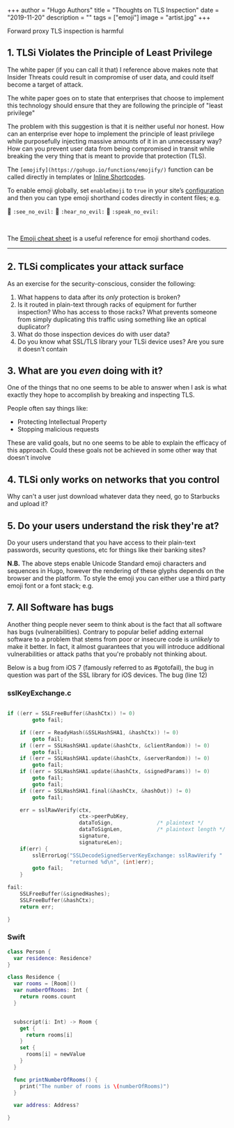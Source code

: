 +++
author = "Hugo Authors"
title = "Thoughts on TLS Inspection"
date = "2019-11-20"
description = ""
tags = ["emoji"]
image = "artist.jpg"
+++

Forward proxy TLS inspection is harmful
<!--more-->

## 1. TLSi Violates the Principle of Least Privilege

The white paper (if you can call it that) I reference above makes note that Insider Threats could result in compromise of user data, and could itself become a target of attack.

The white paper goes on to state that enterprises that choose to implement this technology should ensure that they are following the principle of "least privilege"

The problem with this suggestion is that it is neither useful nor honest. How can an enterprise ever hope to implement the principle of least privilege while purposefully injecting massive amounts of it in an unnecessary way? How can you prevent user data from being compromised in transit while breaking the very thing that is meant to provide that protection (TLS).

The `[emojify](https://gohugo.io/functions/emojify/)` function can be called directly in templates or [Inline Shortcodes](https://gohugo.io/templates/shortcode-templates/#inline-shortcodes).

To enable emoji globally, set `enableEmoji` to `true` in your site’s [configuration](https://gohugo.io/getting-started/configuration/) and then you can type emoji shorthand codes directly in content files; e.g.

<p><span class="nowrap"><span class="emojify">🙈</span> <code>:see_no_evil:</code></span>  <span class="nowrap"><span class="emojify">🙉</span> <code>:hear_no_evil:</code></span>  <span class="nowrap"><span class="emojify">🙊</span> <code>:speak_no_evil:</code></span></p>
<br>

The [Emoji cheat sheet](http://www.emoji-cheat-sheet.com/) is a useful reference for emoji shorthand codes.

***


## 2. TLSi complicates your attack surface

As an exercise for the security-conscious, consider the following:

1. What happens to data after its *only* protection is broken?
  1. Is it routed in plain-text through racks of equipment for further inspection? Who has access to those racks? What prevents someone from simply duplicating this traffic using something like an optical duplicator?
  2. What do those inspection devices do with user data?
2. Do you know what SSL/TLS library your TLSi device uses? Are you sure it doesn't contain



## 3. What are you *even* doing with it?

One of the things that no one seems to be able to answer when I ask is what exactly they hope to accomplish by breaking and inspecting TLS.

People often say things like:

- Protecting Intellectual Property
- Stopping malicious requests

These are valid goals, but no one seems to be able to explain the efficacy of this approach. Could these goals not be achieved in some other way that doesn't involve


## 4. TLSi only works on networks that you control

Why can't a user just download whatever data they need, go to Starbucks and upload it?


## 5. Do your users understand the risk they're at?

Do your users understand that you have access to their plain-text passwords, security questions, etc for things like their banking sites?

**N.B.** The above steps enable Unicode Standard emoji characters and sequences in Hugo, however the rendering of these glyphs depends on the browser and the platform. To style the emoji you can either use a third party emoji font or a font stack; e.g.


## 7. All Software has bugs

Another thing people never seem to think about is the fact that all software has bugs (vulnerabilities). Contrary to popular belief adding external software to a problem that stems from poor or insecure code is *unlikely* to make it better. In fact, it almost guarantees that you will introduce additional vulnerabilities or attack paths that you're probably not thinking about.


Below is a bug from iOS 7 (famously referred to as #gotofail), the bug in question was part of the SSL library for iOS devices. The bug (line 12)

### sslKeyExchange.c

```C

if ((err = SSLFreeBuffer(&hashCtx)) != 0)
        goto fail;

    if ((err = ReadyHash(&SSLHashSHA1, &hashCtx)) != 0)
        goto fail;
    if ((err = SSLHashSHA1.update(&hashCtx, &clientRandom)) != 0)
        goto fail;
    if ((err = SSLHashSHA1.update(&hashCtx, &serverRandom)) != 0)
        goto fail;
    if ((err = SSLHashSHA1.update(&hashCtx, &signedParams)) != 0)
        goto fail;
        goto fail;
    if ((err = SSLHashSHA1.final(&hashCtx, &hashOut)) != 0)
        goto fail;

	err = sslRawVerify(ctx,
                       ctx->peerPubKey,
                       dataToSign,				/* plaintext */
                       dataToSignLen,			/* plaintext length */
                       signature,
                       signatureLen);
	if(err) {
		sslErrorLog("SSLDecodeSignedServerKeyExchange: sslRawVerify "
                    "returned %d\n", (int)err);
		goto fail;
	}

fail:
    SSLFreeBuffer(&signedHashes);
    SSLFreeBuffer(&hashCtx);
    return err;

}

```

### Swift

```swift
class Person {
  var residence: Residence?
}

class Residence {
  var rooms = [Room]()
  var numberOfRooms: Int {
    return rooms.count
  }


  subscript(i: Int) -> Room {
    get {
      return rooms[i]
    }
    set {
      rooms[i] = newValue
    }
  }

  func printNumberOfRooms() {
    print("The number of rooms is \(numberOfRooms)")
  }

  var address: Address?

}
```
